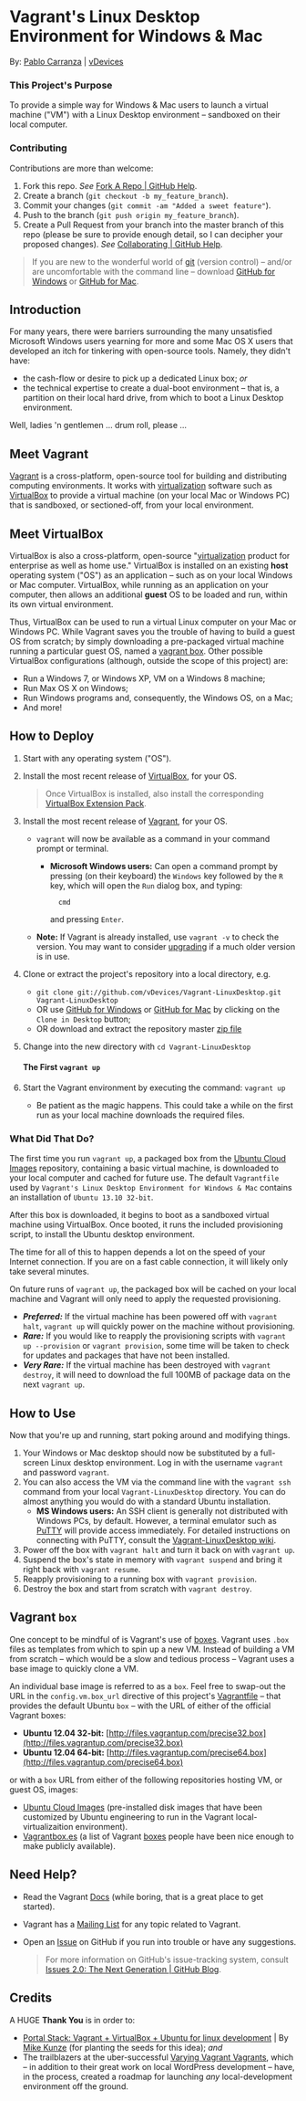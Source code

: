 Vagrant's Linux Desktop Environment for Windows &amp; Mac
=

By: [Pablo Carranza](https://plus.google.com/107285164064863645881?rel=author) | [vDevices](http://vdevices.com/)

### This Project's Purpose

To provide a simple way for Windows &amp; Mac users to launch a virtual machine ("VM") with a Linux Desktop environment &ndash; sandboxed on their local computer.

### Contributing

Contributions are more than welcome:

1. Fork this repo. *See* [Fork A Repo | GitHub Help](https://help.github.com/articles/fork-a-repo).
1. Create a branch (`git checkout -b my_feature_branch`).
1. Commit your changes (`git commit -am "Added a sweet feature"`).
1. Push to the branch (`git push origin my_feature_branch`).
1. Create a Pull Request from your branch into the master branch of this repo (please be sure to provide enough detail, so I can decipher your proposed changes). *See* [Collaborating | GitHub Help](https://help.github.com/categories/63/articles).

>If you are new to the wonderful world of [git](http://git-scm.com/) (version control) &ndash; and/or are uncomfortable with the command line &ndash; download [GitHub for Windows](http://windows.github.com/) or [GitHub for Mac](http://mac.github.com/).

## Introduction

For many years, there were barriers surrounding the many unsatisfied Microsoft Windows users yearning for more and some Mac OS X users that developed an itch for tinkering with open-source tools. Namely, they didn't have:

* the cash-flow or desire to pick up a dedicated Linux box; _or_
* the technical expertise to create a dual-boot environment &ndash; that is, a partition on their local hard drive, from which to boot a Linux Desktop environment.

Well, ladies 'n gentlemen ... drum roll, please ...

## Meet Vagrant

[Vagrant](http://www.vagrantup.com) is a cross-platform, open-source tool for building and distributing computing environments. It works with [virtualization](http://en.wikipedia.org/wiki/X86_virtualization) software such as [VirtualBox](https://www.virtualbox.org/) to provide a virtual machine (on your local Mac or Windows PC) that is sandboxed, or sectioned-off, from your local environment.

## Meet VirtualBox

VirtualBox is also a cross-platform, open-source "[virtualization](https://www.virtualbox.org/wiki/Virtualization) product for enterprise as well as home use." VirtualBox is installed on an existing **host** operating system ("OS") as an application &ndash; such as on your local Windows or Mac computer. VirtualBox, while running as an application on your computer, then allows an additional **guest** OS to be loaded and run, within its own virtual environment.

Thus, VirtualBox can be used to run a virtual Linux computer on your Mac or Windows PC. While Vagrant saves you the trouble of having to build a guest OS from scratch; by simply downloading a pre-packaged virtual machine running a particular guest OS, named a [vagrant box](http://docs.vagrantup.com/v2/boxes.html). Other possible VirtualBox configurations (although, outside the scope of this project) are:

* Run a Windows 7, or Windows XP, VM on a Windows 8 machine;
* Run Max OS X on Windows;
* Run Windows programs and, consequently, the Windows OS, on a Mac;
* And more!

## How to Deploy

1. Start with any operating system ("OS").
1. Install the most recent release of [VirtualBox](https://www.virtualbox.org/wiki/Downloads), for your OS.

	>Once VirtualBox is installed, also install the corresponding [VirtualBox Extension Pack](https://www.virtualbox.org/wiki/Downloads).
1. Install the most recent release of [Vagrant](http://www.vagrantup.com/downloads.html), for your OS.
	* `vagrant` will now be available as a command in your command prompt or terminal.
		* **Microsoft Windows users:** Can open a command prompt by pressing (on their keyboard) the `Windows` key followed by the `R` key, which will open the `Run` dialog box, and typing:

				cmd

			and pressing `Enter`. 
    * **Note:** If Vagrant is already installed, use `vagrant -v` to check the version. You may want to consider [upgrading](http://docs.vagrantup.com/v2/installation/upgrading.html) if a much older version is in use.
1. Clone or extract the project's repository into a local directory, e.g.
    * `git clone git://github.com/vDevices/Vagrant-LinuxDesktop.git Vagrant-LinuxDesktop`
    * OR use [GitHub for Windows](http://windows.github.com/) or [GitHub for Mac](http://mac.github.com/) by clicking on the `Clone in Desktop` button;
    * OR download and extract the repository master [zip file](https://github.com/vDevices/Vagrant-LinuxDesktop/archive/master.zip)
1. Change into the new directory with `cd Vagrant-LinuxDesktop`

	#### The First `vagrant up`

1. Start the Vagrant environment by executing the command: `vagrant up`
    * Be patient as the magic happens. This could take a while on the first run as your local machine downloads the required files.

### What Did That Do?

The first time you run `vagrant up`, a packaged box  from the [Ubuntu Cloud Images](http://cloud-images.ubuntu.com/) repository, containing a basic virtual machine, is downloaded to your local computer and cached for future use. The default `Vagrantfile` used by `Vagrant's Linux Desktop Environment for Windows & Mac` contains an installation of `Ubuntu 13.10 32-bit`.

After this box is downloaded, it begins to boot as a sandboxed virtual machine using VirtualBox. Once booted, it runs the included provisioning script, to install the Ubuntu desktop environment.

The time for all of this to happen depends a lot on the speed of your Internet connection. If you are on a fast cable connection, it will likely only take several minutes.

On future runs of `vagrant up`, the packaged box will be cached on your local machine and Vagrant will only need to apply the requested provisioning.

* ***Preferred:*** If the virtual machine has been powered off with `vagrant halt`, `vagrant up` will quickly power on the machine without provisioning.
* ***Rare:*** If you would like to reapply the provisioning scripts with `vagrant up --provision` or `vagrant provision`, some time will be taken to check for updates and packages that have not been installed.
* ***Very Rare:*** If the virtual machine has been destroyed with `vagrant destroy`, it will need to download the full 100MB of package data on the next `vagrant up`.

## How to Use

Now that you're up and running, start poking around and modifying things.

1. Your Windows or Mac desktop should now be substituted by a full-screen Linux desktop environment. Log in with the username `vagrant` and password `vagrant`.
1. You can also access the VM via the command line with the `vagrant ssh` command from your local `Vagrant-LinuxDesktop` directory. You can do almost anything you would do with a standard Ubuntu installation.
	* **MS Windows users:** An SSH client is generally not distributed with Windows PCs, by default. However, a terminal emulator such as [PuTTY](http://www.chiark.greenend.org.uk/~sgtatham/putty/download.html) will provide access immediately. For detailed instructions on connecting with PuTTY, consult the [Vagrant-LinuxDesktop wiki](https://github.com/vDevices/Vagrant-LinuxDesktop/wiki/Connect-to-Your-Vagrant-Virtual-Machine-with-PuTTY).
1. Power off the box with `vagrant halt` and turn it back on with `vagrant up`.
1. Suspend the box's state in memory with `vagrant suspend` and bring it right back with `vagrant resume`.
1. Reapply provisioning to a running box with `vagrant provision`.
1. Destroy the box and start from scratch with `vagrant destroy`.

## Vagrant `box`

One concept to be mindful of is Vagrant's use of [boxes](http://docs.vagrantup.com/v2/boxes.html). Vagrant uses `.box` files as templates from which to spin up a new VM. Instead of building a VM from scratch &ndash; which would be a slow and tedious process &ndash; Vagrant uses a base image to quickly clone a VM.

An individual base image is referred to as a `box`. Feel free to swap-out the URL in the `config.vm.box_url` directive of this project's [Vagrantfile](http://docs.vagrantup.com/v2/vagrantfile/machine_settings.html) &ndash; that provides the default Ubuntu `box` &ndash; with the URL of either of the official Vagrant boxes:

* **Ubuntu 12.04 32-bit:** [http://files.vagrantup.com/precise32.box](http://files.vagrantup.com/precise32.box)
* **Ubuntu 12.04 64-bit:** [http://files.vagrantup.com/precise64.box](http://files.vagrantup.com/precise64.box)

or with a `box` URL from either of the following repositories hosting VM, or guest OS, images:

* [Ubuntu Cloud Images](http://cloud-images.ubuntu.com/vagrant/) (pre-installed disk images that have been customized by Ubuntu engineering to run in the Vagrant local-virtualizaition environment).
* [Vagrantbox.es](http://www.vagrantbox.es/) (a list of Vagrant [boxes](http://docs.vagrantup.com/v2/boxes/base.html) people have been nice enough to make publicly available).

## Need Help?

* Read the Vagrant [Docs](http://docs.vagrantup.com/v2/) (while boring, that is a great place to get started).

* Vagrant has a [Mailing List](https://groups.google.com/forum/#!forum/vagrant-up) for any topic related to Vagrant.

* Open an [Issue](https://github.com/vDevices/Vagrant-LinuxDesktop/issues) on GitHub if you run into trouble or have any suggestions.

	>For more information on GitHub's issue-tracking system, consult [Issues 2.0: The Next Generation | GitHub Blog](https://github.com/blog/831-issues-2-0-the-next-generation).

## Credits

A HUGE **Thank You** is in order to:

* [Portal Stack: Vagrant + VirtualBox + Ubuntu for linux development](http://portalstack.blogspot.com/2013/11/vagrant-virtualbox-ubuntu-for-linux.html) | By [Mike Kunze](https://github.com/mikekunze?tab=repositories) (for planting the seeds for this idea); _and_
* The trailblazers at the uber-successful [Varying Vagrant Vagrants](https://github.com/10up/varying-vagrant-vagrants), which &ndash; in addition to their great work on local WordPress development &ndash; have, in the process, created a roadmap for launching _any_ local-development environment off the ground.
